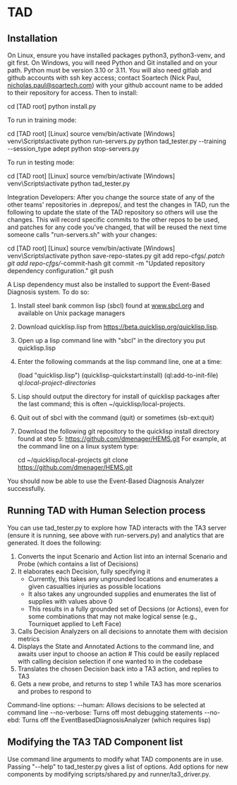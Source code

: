 # TAD

## Installation

On Linux, ensure you have installed packages python3, python3-venv, and git first. On Windows, you
will need Python and Git installed and on your path. Python must be version 3.10 or 3.11. You will 
also need gitlab and github accounts with ssh key access; contact Soartech (Nick Paul, 
nicholas.paul@soartech.com) with your github account name to be added to their repository for 
access. Then to install:

cd [TAD root]
python install.py

To run in training mode:

cd [TAD root]
[Linux] source venv/bin/activate
[Windows] venv\Scripts\activate
python run-servers.py
python tad_tester.py --training --session_type adept
python stop-servers.py

To run in testing mode: 

cd [TAD root]
[Linux] source venv/bin/activate
[Windows] venv\Scripts\activate
python tad_tester.py

Integration Developers: After you change the source state of any of the other teams' repositories 
in .deprepos/, and test the changes in TAD, run the following to update the state of the TAD 
repository so others will use the changes. This will record specific commits to the other repos to 
be used, and patches for any code you've changed, that will be reused the next time someone calls 
"run-servers.sh" with your changes:

cd [TAD root]
[Linux] source venv/bin/activate
[Windows] venv\Scripts\activate
python save-repo-states.py
git add repo-cfgs/*.patch
git add repo-cfgs/*-commit-hash
git commit -m "Updated repository dependency configuration."
git push




A Lisp dependency must also be installed to support the Event-Based Diagnosis system. To do so: 

1. Install steel bank common lisp (sbcl) found at www.sbcl.org and available on Unix package managers
2. Download quicklisp.lisp from https://beta.quicklisp.org/quicklisp.lisp.
3. Open up a lisp command line with "sbcl" in the directory you put quicklisp.lisp
4. Enter the following commands at the lisp command line, one at a time:

   (load "quicklisp.lisp")
   (quicklisp-quickstart:install)
   (ql:add-to-init-file)
   ql:*local-project-directories*

5. Lisp should output the directory for install of quicklisp packages after the last command; this 
   is often ~/quicklisp/local-projects.
6. Quit out of sbcl with the command (quit) or sometimes (sb-ext:quit)
7. Download the following git repository to the quicklisp install directory found at step 5:
      https://github.com/dmenager/HEMS.git
    For example, at the command line on a linux system type:

    cd ~/quicklisp/local-projects
    git clone https://github.com/dmenager/HEMS.git
    
You should now be able to use the Event-Based Diagnosis Analyzer successfully.


## Running TAD with Human Selection process

You can use tad_tester.py to explore how TAD interacts with the TA3 server (ensure it is running, see above with run-servers.py) and analytics that are generated. It does the following:

1. Converts the input Scenario and Action list into an internal Scenario and Probe (which contains a list of Decisions)
2. It elaborates each Decision, fully specifying it
   * Currently, this takes any ungrounded locations and enumerates a given casualties injuries as possible locations
   * It also takes any ungrounded supplies and enumerates the list of supplies with values above 0
   * This results in a fully grounded set of Decsions (or Actions), even for some combinations that may not make logical sense (e.g., Tourniquet applied to Left Face)
3. Calls Decision Analyzers on all decisions to annotate them with decision metrics
4. Displays the State and Annotated Actions to the command line, and awaits user input to choose an action # This could be easily replaced with calling decision selection if one wanted to in the codebase
5. Translates the chosen Decision back into a TA3 action, and replies to TA3
6. Gets a new probe, and returns to step 1 while TA3 has more scenarios and probes to respond to

Command-line options:
  --human: Allows decisions to be selected at command line
  --no-verbose: Turns off most debugging statements
  --no-ebd: Turns off the EventBasedDiagnosisAnalyzer (which requires lisp)

## Modifying the TA3 TAD Component list

Use command line arguments to modify what TAD components are in use. Passing "--help" to tad_tester.py gives a list of options. Add options for new components by modifying scripts/shared.py and runner/ta3_driver.py.
